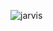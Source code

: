 ![jarvis](https://cloud.githubusercontent.com/assets/25046999/25407209/8ace2574-29d7-11e7-9060-7fe503ed99aa.png)
